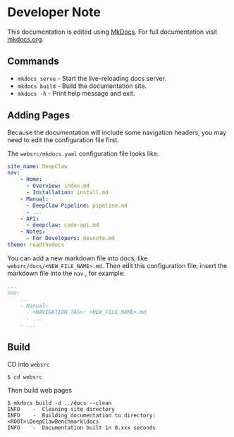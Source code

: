 # Developer Note

This documentation is edited using [MkDocs](https://www.mkdocs.org/). For full documentation visit [mkdocs.org](https://www.mkdocs.org).

## Commands

* `mkdocs serve` - Start the live-reloading docs server.
* `mkdocs build` - Build the documentation site.
* `mkdocs -h` - Print help message and exit.


## Adding Pages

Because the documentation will include some navigation headers, you may need to edit the configuration file first.

The `websrc/mkdocs.yaml` configuration file looks like:

```yaml
site_name: DeepClaw
nav:
    - Home:
      - Overview: index.md
      - Installation: install.md
    - Manual: 
      - DeepClaw Pipeline: pipeline.md
      - ...
    - API:
      - deepclaw: code-api.md
    - Notes:
      - For Developers: devnote.md
theme: readthedocs
```

You can add a new markdown file into docs, like `websrc/docs/<NEW_FILE_NAME>.md`. Then edit this configuration file, insert the markdown file into the `nav` , for example:

```yaml
...
nav:
    ...
    - Manual: 
      - <NAVIGATION TAG>: <NEW_FILE_NAME>.md
      - ...
    - ...
```

## Build

CD into `websrc`

```
$ cd websrc
```

Then build web pages

```
$ mkdocs build -d ../docs --clean
INFO    -  Cleaning site directory
INFO    -  Building documentation to directory: <ROOT>\DeepClawBenchmark\docs
INFO    -  Documentation built in 0.xxx seconds
```

